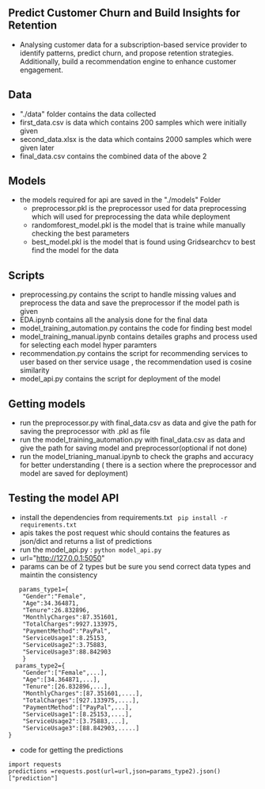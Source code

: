 ## Predict Customer Churn and Build Insights for Retention
-  Analysing customer data for a subscription-based service provider to identify patterns, predict churn, and propose retention strategies. Additionally, build a recommendation engine to enhance customer engagement.


## Data 
- "./data" folder contains the data collected 
- first_data.csv is data which contains 200 samples which were initially given 
- second_data.xlsx  is the data which contains 2000 samples which were given later 
- final_data.csv contains the combined data of the above 2 


## Models
- the models required for api are saved in the "./models" Folder 
  - preprocessor.pkl is the preprocessor used for data preprocessing which will used for preprocessing the data while deployment 
  - randomforest_model.pkl is the model that is traine while manually checking the best parameters 
  - best_model.pkl is the model that is found using Gridsearchcv to best find the model for the data 

## Scripts 
- preprocessing.py contains the script to handle missing values and preprocess the data and save the preprocessor if the model path is given 
- EDA.ipynb contains all the analysis done for the final data 
- model_training_automation.py contains the code for finding best model 
- model_training_manual.ipynb contains detailes graphs and process used for selecting each model hyper paramters 
- recommendation.py contains the script for recommending services to user based on ther service usage , the recommendation used is cosine similarity 
- model_api.py contains the script for deployment of the model 



## Getting models 
- run the preprocessor.py with final_data.csv as data and give the path for saving the preprocessor with .pkl as file 
- run the model_training_automation.py with final_data.csv as data and give the path for saving model  and preprocessor(optional if not done)
- run the model_trianing_manual.ipynb to check the graphs and accuracy for better understanding ( there is a section where the preprocessor and model are saved for deployment)

## Testing the model API 
- install the dependencies from requirements.txt ` pip install -r requirements.txt`
- apis takes the post request whic should contains the features as json/dict and returns a list of predictions 
- run the model_api.py :  `python model_api.py`
- url="http://127.0.0.1:5050"
- params can be of 2 types  but be sure you send correct data types and maintin the consistency 
```
   params_type1={
    "Gender":"Female",
    "Age":34.364871,
    "Tenure":26.832896,
    "MonthlyCharges":87.351601,
    "TotalCharges":9927.133975,
    "PaymentMethod":"PayPal",
    "ServiceUsage1":8.25153,
    "ServiceUsage2":3.75883,
    "ServiceUsage3":88.842903
    }
  params_type2={
    "Gender":["Female",...],
    "Age":[34.364871,...],
    "Tenure":[26.832896,...],
    "MonthlyCharges":[87.351601,....],
    "TotalCharges":[927.133975,....],
    "PaymentMethod":["PayPal",...],
    "ServiceUsage1":[8.25153,....],
    "ServiceUsage2":[3.75883,...],
    "ServiceUsage3":[88.842903,.....]
}
```
- code for getting the predictions 

```
import requests
predictions =requests.post(url=url,json=params_type2).json()["prediction"]
```
